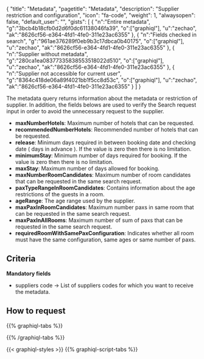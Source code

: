 {
"title": "Metadata",
"pagetitle": "Metadata",
"description": "Supplier restriction and configuration",
"icon": "fa-code",
"weight": 1,
"alwaysopen": false,
"default_user": "",
"gists": [
    {
        "n":"Entire metadata",
        "g":"3bcb4b18cfb0d2d6f0dc61138046fa39",
        "o":["graphiql"],
        "u":"zechao",
        "ak":"8626cf56-e364-4fd1-4fe0-311e23ac6355"
    },
    {
        "n":"Fields checked in search",
        "g":"961ae376289f0eb9b3c17dbca0b40175",
        "o":["graphiql"],
        "u":"zechao",
        "ak":"8626cf56-e364-4fd1-4fe0-311e23ac6355"
    },
    {
        "n":"Supplier without metadata",
        "g":"280ca1ea08377335838553518022d510",
        "o":["graphiql"],
        "u":"zechao",
        "ak":"8626cf56-e364-4fd1-4fe0-311e23ac6355"
    },
    {
        "n":"Supplier not accessible for current user",
        "g":"8364c418de06a89f4021bb1f5cc8d53c",
        "o":["graphiql"],
        "u":"zechao",
        "ak":"8626cf56-e364-4fd1-4fe0-311e23ac6355"
    }
 ]
}

The metadata query returns information about the metadata or restriction of supplier. In addition, the fields belows are used to verify the Search request input in order to avoid the unnecessary request to the supplier.

- **maxNumberHotels**: Maximum number of hotels that can be requested.
- **recommendedNumberHotels**: Recommended number of hotels that can be requested.
- **release**: Minimum days required in between booking date and checking date ( days in advance ). If the value is zero then there is no limitation.
- **minimumStay**: Minimum number of days required for booking. If the value is zero then there is no limitation.
- **maxStay**: Maximum number of days allowed for booking.
- **maxNumberRoomCandidates**: Maximum number of room candidates that can be requested in the same search request.
- **paxTypeRangeInRoomCandidates**: Contains information about the age restrictions of the guests in a room.
- **ageRange**: The age range used by the supplier.
- **maxPaxInRoomCandidates**: Maximum number paxs in same room that can be requested in the same search request.
- **maxPaxInAllRooms**: Maximum number of sum of paxs that can be requested in the same search request.
- **requiredRoomWithSamePaxConfiguration**: Indicates whether all room must have the same configuration, same ages or same number of paxs.




## Criteria
**Mandatory fields**  
- suppliers code -> List of suppliers codes for which you want to receive the metadata.  

## How to request

{{% graphiql-tabs %}}

{{% /graphiql-tabs %}}

{{< graphiql-styles >}}
{{% graphiql-script-tabs %}}

